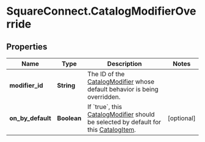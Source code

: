 # SquareConnect.CatalogModifierOverride

## Properties
Name | Type | Description | Notes
------------ | ------------- | ------------- | -------------
**modifier_id** | **String** | The ID of the [CatalogModifier](#type-catalogmodifier) whose default behavior is being overridden. | 
**on_by_default** | **Boolean** | If &#x60;true&#x60;, this [CatalogModifier](#type-catalogmodifier) should be selected by default for this [CatalogItem](#type-catalogitem). | [optional] 


